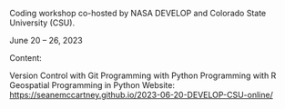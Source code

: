Coding workshop co-hosted by NASA DEVELOP and Colorado State University (CSU).

June 20 – 26, 2023

Content:

Version Control with Git
Programming with Python
Programming with R
Geospatial Programming in Python
Website: https://seanemccartney.github.io/2023-06-20-DEVELOP-CSU-online/
